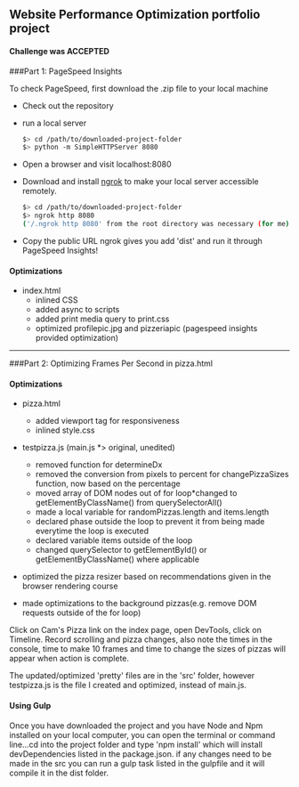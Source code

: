 ## Website Performance Optimization portfolio project

#### Challenge was ACCEPTED

###Part 1: PageSpeed Insights

To check PageSpeed, first download the .zip file to your local machine

* Check out the repository
* run a local server

  ```bash
  $> cd /path/to/downloaded-project-folder
  $> python -m SimpleHTTPServer 8080
  ```

* Open a browser and visit localhost:8080
* Download and install [ngrok](https://ngrok.com/) to make your local server accessible remotely.

  ``` bash
  $> cd /path/to/downloaded-project-folder
  $> ngrok http 8080
  ('/.ngrok http 8080' from the root directory was necessary (for me).)
  ```

* Copy the public URL ngrok gives you add 'dist' and run it through PageSpeed Insights!


#### Optimizations
 * index.html
    * inlined CSS 
    * added async to scripts 
    * added print media query to print.css
    * optimized profilepic.jpg and pizzeriapic (pagespeed insights provided optimization)


___
###Part 2: Optimizing Frames Per Second in pizza.html

#### Optimizations   
  * pizza.html
    * added viewport tag for responsiveness
    * inlined style.css 


  
  * testpizza.js (main.js *> original, unedited)
    * removed function for determineDx
    * removed the conversion from pixels to percent for changePizzaSizes function, now based
    on the percentage 
    * moved array of DOM nodes out of for loop*changed to getElementByClassName() from querySelectorAll()
    * made a local variable for randomPizzas.length and items.length
    * declared phase outside the loop to prevent it from being made everytime the loop is executed 
    * declared variable items outside of the loop 
    * changed querySelector to getElementById() or getElementByClassName() where applicable 
    
    
  * optimized the pizza resizer based on recommendations given in the browser rendering course
  * made optimizations to the background pizzas(e.g. remove DOM requests outside of the for loop)

Click on Cam's Pizza link on the index page, open DevTools, click on Timeline.
Record scrolling and pizza changes, also note the times in the console, time to make 10 frames and time to change the sizes of pizzas will appear when action is complete.

The updated/optimized 'pretty' files are in the 'src' folder, however testpizza.js is the file I created and optimized, instead of main.js.


#### Using Gulp
  Once you have downloaded the project and you have Node and Npm installed on your local computer, you can open the terminal or command line...cd into the project folder and type 'npm install' which will install devDependencies listed in the package.json. if any changes need to be made in the src you can run a gulp task listed in the gulpfile and it will compile it in the dist folder.